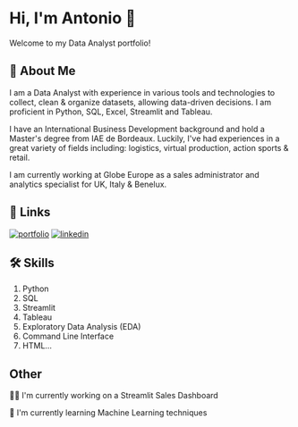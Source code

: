 
# Hi, I'm Antonio 👋

Welcome to my Data Analyst portfolio! 
## 🚀 About Me
I am a Data Analyst with experience in various tools and technologies to collect, clean & organize datasets, allowing data-driven decisions. I am proficient in Python, SQL, Excel, Streamlit and Tableau. 


I have an International Business Development background and hold a Master's degree from IAE de Bordeaux. Luckily, I've had experiences in a great variety of fields including: logistics, virtual production, action sports & retail. 

I am currently working at Globe Europe as a sales administrator and analytics specialist for  UK, Italy & Benelux. 




 

## 🔗 Links
[![portfolio](https://img.shields.io/badge/my_portfolio-000?style=for-the-badge&logo=ko-fi&logoColor=white)](https://katherineoelsner.com/)
[![linkedin](https://img.shields.io/badge/linkedin-0A66C2?style=for-the-badge&logo=linkedin&logoColor=white)](https://www.linkedin.com/in/antonio-lacayo)



## 🛠 Skills
1. Python
2. SQL
3. Streamlit
4. Tableau
5. Exploratory Data Analysis (EDA)
6. Command Line Interface
7. HTML...
    
## Other 
👩‍💻 I'm currently working on a Streamlit Sales Dashboard

🧠 I'm currently learning Machine Learning techniques



